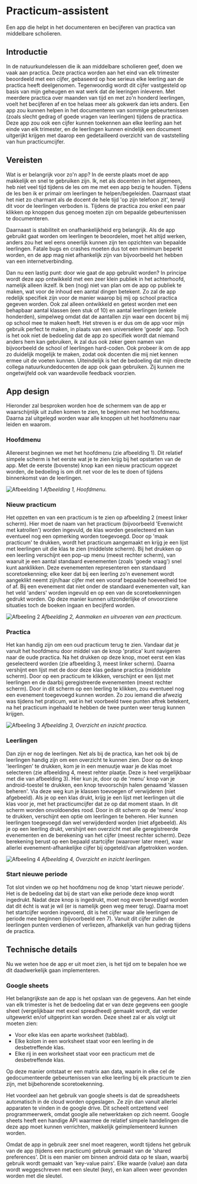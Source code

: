 # Practicum-assistent
Een app die helpt in het documenteren en becijferen van practica van middelbare scholieren.

## Introductie
In de natuurkundelessen die ik aan middelbare scholieren geef, doen we vaak aan practica. Deze practica worden aan het eind van elk trimester beoordeeld met een cijfer, gebaseerd op hoe serieus elke leerling aan de practica heeft deelgenomen. Tegenwoordig wordt dit cijfer vastgesteld op basis van mijn geheugen en wat werk dat de leeringen inleveren. Met meerdere practica over maanden van tijd en met zo'n honderd leerlingen, voelt het becijferen af en toe helaas meer als gokwerk dan iets anders. Een app zou kunnen helpen in het documenteren van sommige gebeurtenissen (zoals slecht gedrag of goede vragen van leerlingen) tijdens de practica. Deze app zou ook een cijfer kunnen toekennen aan elke leerling aan het einde van elk trimester, en de leerlingen kunnen eindelijk een document uitgerijkt krijgen met daarop een gedetailleerd overzicht van de vaststelling van hun practicumcijfer.

## Vereisten
Wat is er belangrijk voor zo'n app? In de eerste plaats moet de app makkelijk en snel te gebruiken zijn. Ik, net als docenten in het algemeen, heb niet veel tijd tijdens de les om me met een app bezig te houden. Tijdens de les ben ik er primair om leerlingen te helpen/begeleiden. Daarnaast staat het niet zo charmant als de docent de hele tijd 'op zijn telefoon zit', terwijl dit voor de leerlingen verboden is. Tijdens de practica zou enkel een paar klikken op knoppen dus genoeg moeten zijn om bepaalde gebeurtenissen te documenteren.

Daarnaast is stabiliteit en onafhankelijkheid erg belangrijk. Als de app gebruikt gaat worden om leerlingen te beoordelen, moet het altijd werken, anders zou het wel eens oneerlijk kunnen zijn ten opzichten van bepaalde leerlingen. Fatale bugs en crashes moeten dus tot een minimum beperkt worden, en de app mag niet afhankelijk zijn van bijvoorbeeld het hebben van een internetverbinding.

Dan nu een lastig punt: door wie gaat de app gebruikt worden? In principe wordt deze app ontwikkeld met een zeer klein publiek in het achterhoofd, namelijk alleen ikzelf. Ik ben (nog) niet van plan om de app op publiek te maken, wat voor de inhoud een aantal dingen betekent. Zo zal de app redelijk specifiek zijn voor de manier waarop bij mij op school practica gegeven worden. Ook zal alleen ontwikkeld en getest worden met een behapbaar aantal klassen (een stuk of 10) en aantal leerlingen (enkele honderden), simpelweg omdat dat de aantallen zijn waar een docent bij mij op school mee te maken heeft. Het streven is er dus om de app voor mijn gebruik perfect te maken, in plaats van een universelere 'goede' app. Toch is het ook niet de bedoeling dat de app zo specifiek wordt dat niemand anders hem kan gebruiken, ik zal dus ook zeker geen namen van bijvoorbeeld de school of leerlingen hard-coden. Ook probeer ik om de app zo duidelijk mogelijk te maken, zodat ook docenten die mij niet kennen ermee uit de voeten kunnen. Uiteindelijk is het de bedoeling dat mijn directe collega natuurkundedocenten de app ook gaan gebruiken. Zij kunnen me ongetwijfeld ook van waardevolle feedback voorzien.

## App design
Hieronder zal besproken worden hoe de schermem van de app er waarschijnlijk uit zullen komen te zien, te beginnen met het hoofdmenu. Daarna zal uitgelegd worden waar alle knoppen uit het hoofdmenu naar leiden en waarom.

### Hoofdmenu
Allereerst beginnen we met het hoofdmenu (zie afbeelding 1). Dit relatief simpele scherm is het eerste wat je te zien krijg bij het opstarten van de app. Met de eerste (bovenste) knop kan een nieuw practicum opgezet worden, de bedoeling is om dit net voor de les te doen of tijdens binnenkomst van de leerlingen. 


![Afbeelding 1](https://github.com/J0rrr/Practicum-assistent/blob/master/doc/Slide1%20nieuw.PNG)
*Afbeelding 1, Hoofdmenu.*


### Nieuw practicum
Het opzetten en van een practicum is te zien op afbeelding 2 (meest linker scherm). Hier moet de naam van het practicum (bijvoorbeeld 'Evenwicht met katrollen') worden ingevuld, de klas worden geselecteerd en kan eventueel nog een opmerking worden toegevoegd. Door op 'maak practicum' te drukken, wordt het practicum aangemaakt en krijg je een lijst met leerlingen uit die klas te zien (middelste scherm). Bij het drukken op een leerling verschijnt een pop-up menu (meest rechter scherm), van waaruit je een aantal standaard evenementen (zoals 'goede vraag') snel kunt aanklikken. Deze evenementen representeren een standaard scoretoekenning; elke keer dat bij een leerling zo'n evenement wordt aangeklikt neemt zijn/haar cijfer met een vooraf bepaalde hoeveelheid toe of af. Bij een evenement dat niet onder de standaard evenementen valt, kan het veld 'anders' worden ingevuld en op een van de scoretoekenningen gedrukt worden. Op deze manier kunnen uitzonderlijke of onvoorziene situaties toch de boeken ingaan en becijferd worden.

![Afbeeling 2](https://github.com/J0rrr/Practicum-assistent/blob/master/doc/Slide2.PNG)
*Afbeelding 2, Aanmaken en uitvoeren van een practicum.*

### Practica
Het kan handig zijn om een oud practicum terug te zien. Vandaar dat je vanuit het hoofdmenu door middel van de knop 'pratica' kunt navigeren naar de oude practica. Na het drukken op deze knop, moet eerst een klas geselecteerd worden (zie afbeelding 3, meest linker scherm). Daarna vershijnt een lijst met de door deze klas gedane practica (middelste scherm). Door op een practicum te klikken, verschijnt er een lijst met leerlingen en de daarbij geregistreerde evenementen (meest rechter scherm). Door in dit scherm op een leerling te klikken, zou eventueel nog een evenement toegevoegd kunnen worden. Zo zou iemand die afwezig was tijdens het praticum, wat in het voorbeeld twee punten aftrek betekent, na het practicum ingehaald te hebben de twee punten weer terug kunnen krijgen.

![Afbeeling 3](https://github.com/J0rrr/Practicum-assistent/blob/master/doc/Slide3.PNG)
*Afbeelding 3, Overzicht en inzicht practica.*


### Leerlingen
Dan zijn er nog de leerlingen. Net als bij de practica, kan het ook bij de leerlingen handig zijn om een overzicht te kunnen zien. Door op de knop 'leerlingen' te drukken, kom je in een menuutje waar je de klas moet selecteren (zie afbeelding 4, meest rehter plaatje. Deze is heel vergelijkbaar met die van afbeelding 3). Hier kun je, door op de 'menu' knop van je android-toestel te drukken, een knop tevoorschijn halen genaamd 'klassen beheren'. Via deze weg kun je klassen toevoegen of verwijderen (niet afgebeeld). Als je op een klas drukt, krijg je een lijst met leerlingen uit die klas voor je, met het practicumcijfer dat ze op dat moment staan. In dit scherm worden onvoldoendes rood. Door in dit scherm op de 'menu' knop te drukken, verschijnt een optie om leerlingen te beheren. Hier kunnen leerlingen toegevoegd dan wel verwijderderd worden (niet afgebeeld). Als je op een leerling drukt, vershijnt een overzicht met alle geregistreerde evenementen en de berekening van het cijfer (meest rechter scherm). Deze berekening berust op een bepaald startcijfer (waarover later meer), waar allerlei evenement-afhankelijke cijfer bij opgeteld/van afgetrokken worden. 

![Afbeeling 4](https://github.com/J0rrr/Practicum-assistent/blob/master/doc/Slide4.PNG)
*Afbeelding 4, Overzicht en inzicht leerlingen.*


### Start nieuwe periode
Tot slot vinden we op het hoofdmenu nog de knop 'start nieuwe periode'. Het is de bedoeling dat bij de start van elke periode deze knop wordt ingedrukt. Nadat deze knop is ingedrukt, moet nog even bevestigd worden dat dit écht is wat je wil (er is namelijk geen weg meer terug). Daarna moet het startcijfer worden ingevoerd, dit is het cijfer waar alle leerlingen de periode mee beginnen (bijvoorbeeld een 7). Vanuit dit cijfer zullen de leerlingen punten verdienen of verliezen, afhankelijk van hun gedrag tijdens de practica. 


## Technische details
Nu we weten hoe de app er uit moet zien, is het tijd om te bepalen hoe we dit daadwerkelijk gaan implementeren. 

### Google sheets
Het belangrijkste aan de app is het opslaan van de gegevens. Aan het einde van elk trimester is het de bedoeling dat er van deze gegevens een google sheet (vergelijkbaar met excel spreadheed) gemaakt wordt, dat verder uitgewerkt en/of uitgeprint kan worden. Deze sheet zal er als volgt uit moeten zien:
- Voor elke klas een aparte worksheet (tabblad).
- Elke kolom in een worksheet staat voor een leerling in de desbetreffende klas.
- Elke rij in een worksheet staat voor een practicum met de desbetreffende klas.

Op deze manier ontstaat er een matrix aan data, waarin in elke cel de gedocumenteerde gebeurtenissen van elke leerling bij elk practicum te zien zijn, met bijbehorende scoretoekenning. 

Het voordeel aan het gebruik van google sheets is dat de spreadsheets automatisch in de cloud worden opgeslagen. Ze zijn dan vanuit allerlei apparaten te vinden in de google drive. Dit scheelt ontzettend veel programmeerwerk, omdat google alle netwerktaken op zich neemt. Google sheets heeft een handige API waarmee de relatief simpele handelingen die deze app moet kunnen verrichten, makkelijk geïmplementeerd kunnen worden.

Omdat de app in gebruik zeer snel moet reageren, wordt tijdens het gebruik van de app (tijdens een practicum) gebruik gemaakt van de 'shared preferences'. Dit is een manier om binnen android data op te slaan, waarbij gebruik wordt gemaakt van 'key-value pairs'. Elke waarde (value) aan data wordt weggeschreven met een sleutel (key), en kan alleen weer gevonden worden met die sleutel. 
